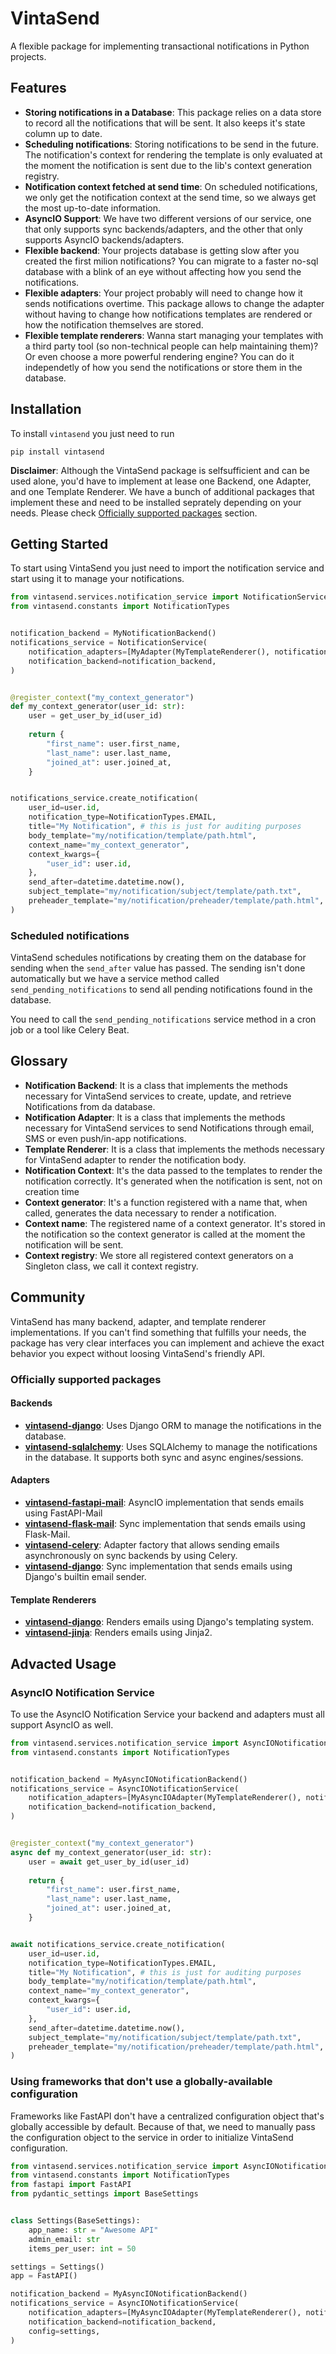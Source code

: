 # VintaSend

A flexible package for implementing transactional notifications in Python projects.

## Features
* **Storing notifications in a Database**: This package relies on a data store to record all the notifications that will be sent. It also keeps it's state column up to date.
* **Scheduling notifications**: Storing notifications to be send in the future. The notification's context for rendering the template is only evaluated at the moment the notification is sent due to the lib's context generation registry.
* **Notification context fetched at send time**: On scheduled notifications, we only get the notification context at the send time, so we always get the most up-to-date information.
* **AsyncIO Support**: We have two different versions of our service, one that only supports sync backends/adapters, and the other that only supports AsyncIO backends/adapters. 
* **Flexible backend**: Your projects database is getting slow after you created the first milion notifications? You can migrate to a faster no-sql database with a blink of an eye without affecting how you send the notifications.
* **Flexible adapters**: Your project probably will need to change how it sends notifications overtime. This package allows to change the adapter without having to change how notifications templates are rendered or how the notification themselves are stored.
* **Flexible template renderers**: Wanna start managing your templates with a third party tool (so non-technical people can help maintaining them)? Or even choose a more powerful rendering engine? You can do it independetly of how you send the notifications or store them in the database.


## Installation

To install `vintasend` you just need to run 

```shell
pip install vintasend
```

**Disclaimer**: Although the VintaSend package is selfsufficient and can be used alone, you'd have to implement at lease one Backend, one Adapter, and one Template Renderer. We have a bunch of additional packages that implement these and need to be installed seprately depending on your needs. Please check [Officially supported packages](#officially-supported-packages) section.


## Getting Started

To start using VintaSend you just need to import the notification service and start using it to manage your notifications.

```python
from vintasend.services.notification_service import NotificationService, register_context
from vintasend.constants import NotificationTypes


notification_backend = MyNotificationBackend() 
notifications_service = NotificationService(
    notification_adapters=[MyAdapter(MyTemplateRenderer(), notification_backend)], 
    notification_backend=notification_backend,
)


@register_context("my_context_generator")
def my_context_generator(user_id: str):
    user = get_user_by_id(user_id)
    
    return {
        "first_name": user.first_name,
        "last_name": user.last_name,
        "joined_at": user.joined_at,
    }


notifications_service.create_notification(
    user_id=user.id,
    notification_type=NotificationTypes.EMAIL,
    title="My Notification", # this is just for auditing purposes
    body_template="my/notification/template/path.html",
    context_name="my_context_generator",
    context_kwargs={
        "user_id": user.id,
    },
    send_after=datetime.datetime.now(),
    subject_template="my/notification/subject/template/path.txt",
    preheader_template="my/notification/preheader/template/path.html",
)
```

### Scheduled notifications

VintaSend schedules notifications by creating them on the database for sending when the `send_after` value has passed. The sending isn't done automatically but we have a service method called `send_pending_notifications` to send all pending notifications found in the database.

You need to call the `send_pending_notifications` service method in a cron job or a tool like Celery Beat.


## Glossary

* **Notification Backend**: It is a class that implements the methods necessary for VintaSend services to create, update, and retrieve Notifications from da database.
* **Notification Adapter**: It is a class that implements the methods necessary for VintaSend services to send Notifications through email, SMS or even push/in-app notifications.
* **Template Renderer**: It is a class that implements the methods necessary for VintaSend adapter to render the notification body.
* **Notification Context**: It's the data passed to the templates to render the notification correctly. It's generated when the notification is sent, not on creation time
* **Context generator**: It's a function registered with a name that, when called, generates the data necessary to render a notification.
* **Context name**: The registered name of a context generator. It's stored in the notification so the context generator is called at the moment the notification will be sent.
* **Context registry**: We store all registered context generators on a Singleton class, we call it context registry. 


## Community

VintaSend has many backend, adapter, and template renderer implementations. If you can't find something that fulfills your needs, the package has very clear interfaces you can implement and achieve the exact behavior you expect without loosing VintaSend's friendly API.

### Officially supported packages 

#### Backends

* **[vintasend-django](https://github.com/vintasoftware/vintasend-django/)**: Uses Django ORM to manage the notifications in the database.
* **[vintasend-sqlalchemy](https://github.com/vintasoftware/vintasend-sqlalchemy/)**: Uses SQLAlchemy to manage the notifications in the database. It supports both sync and async engines/sessions.

#### Adapters

* **[vintasend-fastapi-mail](https://github.com/vintasoftware/vintasend-fastapi-mail/)**: AsyncIO implementation that sends emails using FastAPI-Mail
* **[vintasend-flask-mail](https://github.com/vintasoftware/vintasend-flask-mail/)**: Sync implementation that sends emails using Flask-Mail.
* **[vintasend-celery](https://github.com/vintasoftware/vintasend-celery/)**: Adapter factory that allows sending emails asynchronously on sync backends by using Celery.
* **[vintasend-django](https://github.com/vintasoftware/vintasend-django/)**: Sync implementation that sends emails using Django's builtin email sender.

#### Template Renderers
* **[vintasend-django](https://github.com/vintasoftware/vintasend-django/)**: Renders emails using Django's templating system.
* **[vintasend-jinja](https://github.com/vintasoftware/vintasend-jinja/)**: Renders emails using Jinja2.


## Advacted Usage

### AsyncIO Notification Service

To use the AsyncIO Notification Service your backend and adapters must all support AsyncIO as well.

```python
from vintasend.services.notification_service import AsyncIONotificationService, register_context
from vintasend.constants import NotificationTypes


notification_backend = MyAsyncIONotificationBackend() 
notifications_service = AsyncIONotificationService(
    notification_adapters=[MyAsyncIOAdapter(MyTemplateRenderer(), notification_backend)], 
    notification_backend=notification_backend,
)


@register_context("my_context_generator")
async def my_context_generator(user_id: str):
    user = await get_user_by_id(user_id)
    
    return {
        "first_name": user.first_name,
        "last_name": user.last_name,
        "joined_at": user.joined_at,
    }


await notifications_service.create_notification(
    user_id=user.id,
    notification_type=NotificationTypes.EMAIL,
    title="My Notification", # this is just for auditing purposes
    body_template="my/notification/template/path.html",
    context_name="my_context_generator",
    context_kwargs={
        "user_id": user.id,
    },
    send_after=datetime.datetime.now(),
    subject_template="my/notification/subject/template/path.txt",
    preheader_template="my/notification/preheader/template/path.html",
)
```

### Using frameworks that don't use a globally-available configuration

Frameworks like FastAPI don't have a centralized configuration object that's globally accessible by default. Because of that, we need to manually pass the configuration object to the service in order to initialize VintaSend configuration.


```python
from vintasend.services.notification_service import AsyncIONotificationService, register_context
from vintasend.constants import NotificationTypes
from fastapi import FastAPI
from pydantic_settings import BaseSettings


class Settings(BaseSettings):
    app_name: str = "Awesome API"
    admin_email: str
    items_per_user: int = 50

settings = Settings()
app = FastAPI()

notification_backend = MyAsyncIONotificationBackend() 
notifications_service = AsyncIONotificationService(
    notification_adapters=[MyAsyncIOAdapter(MyTemplateRenderer(), notification_backend)], 
    notification_backend=notification_backend,
    config=settings,
)
```
